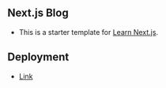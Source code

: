 ## Next.js Blog

- This is a starter template for [Learn Next.js](https://nextjs.org/learn).

## Deployment

- [Link](https://nextjs-blog.brunormferreira.now.sh/)